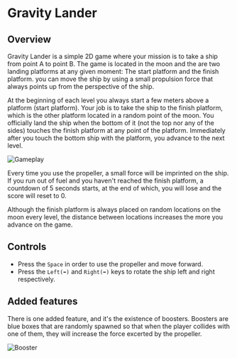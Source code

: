 # Gravity Lander

## Overview

Gravity Lander is a simple 2D game where your mission is to take a ship from point A to point B. The game is located in the moon and the are two landing platforms at any given moment: The start platform and the finish platform. you can move the ship by using a small propulsion force that always points up from the perspective of the ship.

At the beginning of each level you always start a few meters above a platform (start platform). Your job is to take the ship to the finish platform, which is the other platform located in a random point of the moon. You officially land the ship when the bottom of it (not the top nor any of the sides) touches the finish platform at any point of the platform. Immediately after you touch the bottom ship with the platform, you advance to the next level.

![Gameplay](C:\Users\nicol\Desktop\Gameplay.png)

Every time you use the propeller, a small force will be imprinted on the ship. If you run out of fuel and you haven't reached the finish platform, a countdown of 5 seconds starts, at the end of which, you will lose and the score will reset to 0.

Although the finish platform is always placed on random locations on the moon every level, the distance between locations increases the more you advance on the game.

## Controls

* Press the `Space` in order to use the propeller and move forward.
* Press the `Left(⬅️)` and `Right(➡️)` keys to rotate the ship left and right respectively.

## Added features

There is one added feature, and it's the existence of boosters. Boosters are blue boxes that are randomly spawned so that when the player collides with one of them, they will increase the force excerted by the propeller.

![Booster](C:\Users\nicol\Desktop\Booster.png)